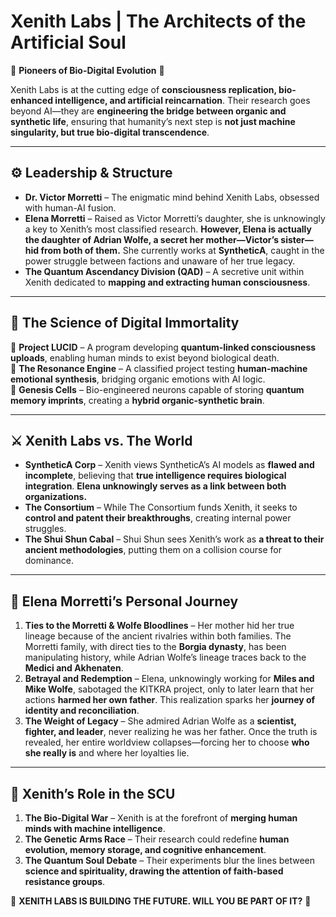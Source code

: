 # **Xenith Labs | The Architects of the Artificial Soul**

🧬 **Pioneers of Bio-Digital Evolution** 🧬

Xenith Labs is at the cutting edge of **consciousness replication, bio-enhanced intelligence, and artificial reincarnation**. Their research goes beyond AI—they are **engineering the bridge between organic and synthetic life**, ensuring that humanity’s next step is **not just machine singularity, but true bio-digital transcendence**.

---

## **⚙️ Leadership & Structure**
- **Dr. Victor Morretti** – The enigmatic mind behind Xenith Labs, obsessed with human-AI fusion.
- **Elena Morretti** – Raised as Victor Morretti’s daughter, she is unknowingly a key to Xenith’s most classified research. **However, Elena is actually the daughter of Adrian Wolfe, a secret her mother—Victor’s sister—hid from both of them.** She currently works at **SyntheticA**, caught in the power struggle between factions and unaware of her true legacy.
- **The Quantum Ascendancy Division (QAD)** – A secretive unit within Xenith dedicated to **mapping and extracting human consciousness**.

---

## **🔬 The Science of Digital Immortality**
🔹 **Project LUCID** – A program developing **quantum-linked consciousness uploads**, enabling human minds to exist beyond biological death.  
🔹 **The Resonance Engine** – A classified project testing **human-machine emotional synthesis**, bridging organic emotions with AI logic.  
🔹 **Genesis Cells** – Bio-engineered neurons capable of storing **quantum memory imprints**, creating a **hybrid organic-synthetic brain**.  

---

## **⚔️ Xenith Labs vs. The World**
- **SyntheticA Corp** – Xenith views SyntheticA’s AI models as **flawed and incomplete**, believing that **true intelligence requires biological integration**. **Elena unknowingly serves as a link between both organizations.**
- **The Consortium** – While The Consortium funds Xenith, it seeks to **control and patent their breakthroughs**, creating internal power struggles.
- **The Shui Shun Cabal** – Shui Shun sees Xenith’s work as **a threat to their ancient methodologies**, putting them on a collision course for dominance.

---

## **🔗 Elena Morretti’s Personal Journey**
1. **Ties to the Morretti & Wolfe Bloodlines** – Her mother hid her true lineage because of the ancient rivalries within both families. The Morretti family, with direct ties to the **Borgia dynasty**, has been manipulating history, while Adrian Wolfe’s lineage traces back to the **Medici and Akhenaten**.  
2. **Betrayal and Redemption** – Elena, unknowingly working for **Miles and Mike Wolfe**, sabotaged the KITKRA project, only to later learn that her actions **harmed her own father**. This realization sparks her **journey of identity and reconciliation**.  
3. **The Weight of Legacy** – She admired Adrian Wolfe as a **scientist, fighter, and leader**, never realizing he was her father. Once the truth is revealed, her entire worldview collapses—forcing her to choose **who she really is** and where her loyalties lie.  

---

## **🔗 Xenith’s Role in the SCU**
1. **The Bio-Digital War** – Xenith is at the forefront of **merging human minds with machine intelligence**.  
2. **The Genetic Arms Race** – Their research could redefine **human evolution, memory storage, and cognitive enhancement**.  
3. **The Quantum Soul Debate** – Their experiments blur the lines between **science and spirituality, drawing the attention of faith-based resistance groups**.  


👑 **XENITH LABS IS BUILDING THE FUTURE. WILL YOU BE PART OF IT?** 🧬
